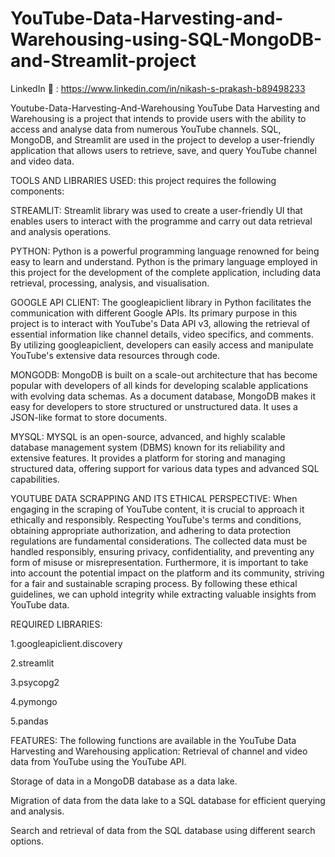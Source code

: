 # YouTube-Data-Harvesting-and-Warehousing-using-SQL-MongoDB-and-Streamlit-project

LinkedIn 🔗 : https://www.linkedin.com/in/nikash-s-prakash-b89498233

Youtube-Data-Harvesting-And-Warehousing YouTube Data Harvesting and Warehousing is a project that intends to provide users with the ability to access and analyse data from numerous YouTube channels. SQL, MongoDB, and Streamlit are used in the project to develop a user-friendly application that allows users to retrieve, save, and query YouTube channel and video data.

TOOLS AND LIBRARIES USED: this project requires the following components:

STREAMLIT: Streamlit library was used to create a user-friendly UI that enables users to interact with the programme and carry out data retrieval and analysis operations.

PYTHON: Python is a powerful programming language renowned for being easy to learn and understand. Python is the primary language employed in this project for the development of the complete application, including data retrieval, processing, analysis, and visualisation.

GOOGLE API CLIENT: The googleapiclient library in Python facilitates the communication with different Google APIs. Its primary purpose in this project is to interact with YouTube's Data API v3, allowing the retrieval of essential information like channel details, video specifics, and comments. By utilizing googleapiclient, developers can easily access and manipulate YouTube's extensive data resources through code.

MONGODB: MongoDB is built on a scale-out architecture that has become popular with developers of all kinds for developing scalable applications with evolving data schemas. As a document database, MongoDB makes it easy for developers to store structured or unstructured data. It uses a JSON-like format to store documents.

MYSQL: MYSQL is an open-source, advanced, and highly scalable database management system (DBMS) known for its reliability and extensive features. It provides a platform for storing and managing structured data, offering support for various data types and advanced SQL capabilities.

YOUTUBE DATA SCRAPPING AND ITS ETHICAL PERSPECTIVE: When engaging in the scraping of YouTube content, it is crucial to approach it ethically and responsibly. Respecting YouTube's terms and conditions, obtaining appropriate authorization, and adhering to data protection regulations are fundamental considerations. The collected data must be handled responsibly, ensuring privacy, confidentiality, and preventing any form of misuse or misrepresentation. Furthermore, it is important to take into account the potential impact on the platform and its community, striving for a fair and sustainable scraping process. By following these ethical guidelines, we can uphold integrity while extracting valuable insights from YouTube data.

REQUIRED LIBRARIES:

1.googleapiclient.discovery

2.streamlit

3.psycopg2

4.pymongo

5.pandas

FEATURES: The following functions are available in the YouTube Data Harvesting and Warehousing application: Retrieval of channel and video data from YouTube using the YouTube API.

Storage of data in a MongoDB database as a data lake.

Migration of data from the data lake to a SQL database for efficient querying and analysis.

Search and retrieval of data from the SQL database using different search options.
